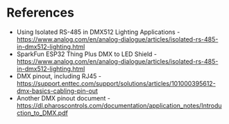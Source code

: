 
References
==========
* Using Isolated RS-485 in DMX512 Lighting Applications - https://www.analog.com/en/analog-dialogue/articles/isolated-rs-485-in-dmx512-lighting.html
* SparkFun ESP32 Thing Plus DMX to LED Shield - https://www.analog.com/en/analog-dialogue/articles/isolated-rs-485-in-dmx512-lighting.html
* DMX pinout, including RJ45 - https://support.enttec.com/support/solutions/articles/101000395612-dmx-basics-cabling-pin-out
* Another DMX pinout document - https://dl.pharoscontrols.com/documentation/application_notes/Introduction_to_DMX.pdf